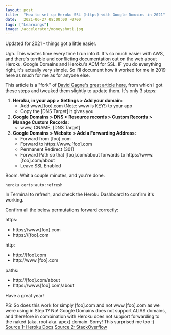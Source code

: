 ```yaml
---
layout: post
title:  "How to set up Heroku SSL (https) with Google Domains in 2021"
date:   2021-06-27 08:00:00 -0700
tags: ["Learnings"]
image: /accelerator/moneyshot1.jpg
---
```


Updated for 2021 - things got a little easier. 

Ugh. This wastes time every time I run into it. It's so much easier with AWS, and there's terrible and conflicting documentation out on the web about Heroku, Google Domains and Heroku's ACM for SSL. IF you do everything right, it's actually very simple. So I'll document how it worked for me in 2019 here as much for me as for anyone else.

This article is a "fork" of [David Gagne's great article here](https://medium.com/@david.gagne/set-up-a-custom-domain-for-your-heroku-application-using-google-domains-guaranteed-a2b2ff934f97), from which I got these steps and tweaked them slightly to update them. It's only 3 steps:


1. **Heroku, in your app > Settings > Add your domain:** 
	* Add www.[foo].com (Note: www is KEY!) to your app 
	* Copy the [DNS Target] it gives you
2. **Google Domains > DNS > Resource records > Custom Records > Manage Custom Records:**
	* www, CNAME, [DNS Target]
3. **Google Domains > Website > Add a Forwarding Address:** 
	* Forward from [foo].com
	* Forward to https://www.[foo].com
	* Permanent Redirect (301)
	* Forward Path so that [foo].com/about forwards to https://www.[foo].com/about
	* Leave SSL Enabled

Boom. Wait a couple minutes, and you're done.
	
	heroku certs:auto:refresh

In Terminal to refresh, and check the Heroku Dashboard to confirm it's working. 

Confirm all the below permutations forward correctly:

https:
* https://www.[foo].com
* https://[foo].com

http:
* http://[foo].com
* http://www.[foo].com 

paths:
* http://[foo].com/about
* https://www.[foo].com/about

Have a great year!


PS: So does this work for simply [foo].com and not www.[foo].com as we were using in Step 1? No! Google Domains does not support ALIAS domains, and therefore in combination with Heroku does not support forwarding to the naked (aka. root aka. apex) domain. Sorry! This surprised me too :( [Source 1: Heroku Docs](https://help.heroku.com/NH44MODG/my-root-domain-isn-t-working-what-s-wrong) [Source 2: StackOverflow](https://stackoverflow.com/questions/43197176/how-to-set-up-ssl-for-naked-domain-from-google-domains-to-heroku)